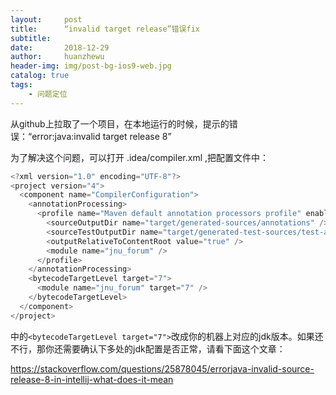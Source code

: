 ```yaml
---
layout:     post
title:      “invalid target release”错误fix
subtitle:   
date:       2018-12-29
author:     huanzhewu
header-img: img/post-bg-ios9-web.jpg
catalog: true
tags:
    - 问题定位
---
```


从github上拉取了一个项目，在本地运行的时候，提示的错误：“error:java:invalid target release 8”

为了解决这个问题，可以打开 .idea/compiler.xml ,把配置文件中：

```java
<?xml version="1.0" encoding="UTF-8"?>
<project version="4">
  <component name="CompilerConfiguration">
    <annotationProcessing>
      <profile name="Maven default annotation processors profile" enabled="true">
        <sourceOutputDir name="target/generated-sources/annotations" />
        <sourceTestOutputDir name="target/generated-test-sources/test-annotations" />
        <outputRelativeToContentRoot value="true" />
        <module name="jnu_forum" />
      </profile>
    </annotationProcessing>
    <bytecodeTargetLevel target="7">
      <module name="jnu_forum" target="7" />
    </bytecodeTargetLevel>
  </component>
</project>
```

中的`<bytecodeTargetLevel target="7">`改成你的机器上对应的jdk版本。如果还不行，那你还需要确认下多处的jdk配置是否正常，请看下面这个文章：

https://stackoverflow.com/questions/25878045/errorjava-invalid-source-release-8-in-intellij-what-does-it-mean






